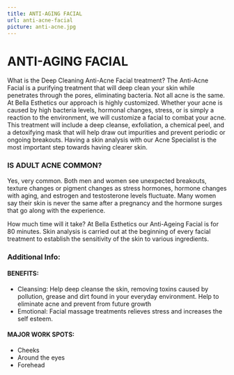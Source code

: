 ```yaml
---
title: ANTI-AGING FACIAL
url: anti-acne-facial
picture: anti-acne.jpg
---
```


# ANTI-AGING FACIAL

What is the Deep Cleaning Anti-Acne Facial treatment?
The Anti-Acne Facial is a purifying treatment that will deep clean your skin while penetrates through the pores, eliminating bacteria. Not all acne is the same. At Bella Esthetics  our approach is highly customized. Whether your acne is caused by high bacteria levels, hormonal changes, stress, or is simply a reaction to the environment, we will customize a facial to combat your acne. This treatment will include a deep cleanse, exfoliation, a chemical peel, and a detoxifying mask that will help draw out impurities and prevent periodic or ongoing breakouts. Having a skin analysis with our Acne Specialist is the most important step towards having clearer skin.

### IS ADULT ACNE COMMON?

Yes, very common. Both men and women see unexpected breakouts, texture changes or pigment changes as stress hormones, hormone changes with aging, and estrogen and testosterone levels fluctuate. Many women say their skin is never the same after a pregnancy and the hormone surges that go along with the experience.

How much time will it take?
At Bella Esthetics our Anti-Ageing Facial is for 80 minutes.  Skin analysis is carried out at the beginning of every facial treatment to establish the sensitivity of the skin to various ingredients.

### Additional Info:

#### BENEFITS:

- Cleansing: Help deep cleanse the skin, removing toxins caused by pollution, grease and dirt found in your everyday environment.
Help to eliminate acne and prevent from future growth 
- Emotional: Facial massage treatments relieves stress and increases the self esteem.

#### MAJOR WORK SPOTS:
- Cheeks
- Around the eyes
- Forehead
